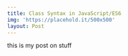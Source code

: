 ```yaml
---
title: Class Syntax in JavaScript/ES6
img: 'https://placehold.it/500x500'
layout: Post
---
```


this is my post on stuff